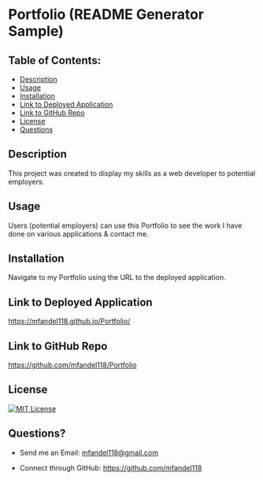 # Portfolio (README Generator Sample)

## Table of Contents:

- [Description](#description)
- [Usage](#usage)
- [Installation](#installation)
- [Link to Deployed Application](#link-to-deployed-application)
- [Link to GitHub Repo](#link-to-github-repo)
- [License](#license)
- [Questions](#questions)

## Description

This project was created to display my skills as a web developer to potential employers.

## Usage

Users (potential employers) can use this Portfolio to see the work I have done on various applications & contact me.

## Installation

Navigate to my Portfolio using the URL to the deployed application.

## Link to Deployed Application

https://mfandel118.github.io/Portfolio/

## Link to GitHub Repo

https://github.com/mfandel118/Portfolio

## License

[![MIT License](https://img.shields.io/badge/License-MIT-blue.svg)](https://opensource.org/licenses/)

## Questions?

- Send me an Email: mfandel118@gmail.com

- Connect through GitHub: https://github.com/mfandel118

